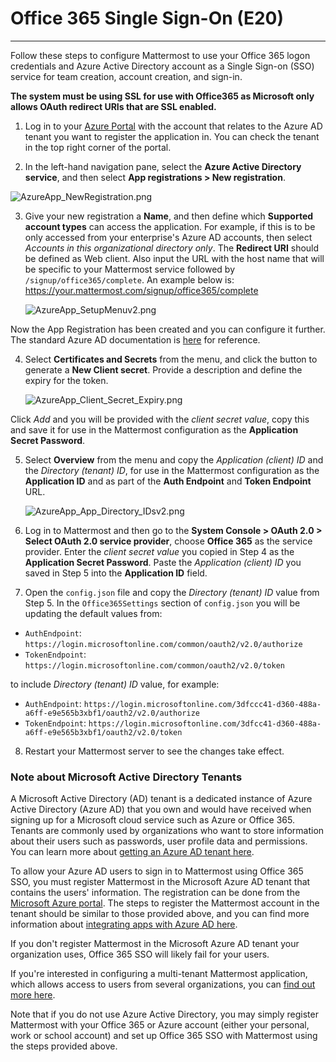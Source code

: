 
# Office 365 Single Sign-On (E20)
___

Follow these steps to configure Mattermost to use your Office 365 logon credentials and Azure Active Directory account as a Single Sign-on (SSO) service for team creation, account creation, and sign-in.

**The system must be using SSL for use with Office365 as Microsoft only allows OAuth redirect URIs that are SSL enabled.**

1. Log in to your [Azure Portal](https://portal.azure.com/) with the account that relates to the Azure AD tenant you want to register the application in. You can check the tenant in the top right corner of the portal.

2. In the left-hand navigation pane, select the **Azure Active Directory service**, and then select **App registrations > New registration**.

![AzureApp_NewRegistration.png](../../source/images/AzureApp_New_Registration.png)

3. Give your new registration a **Name**, and then define which **Supported account types** can access the application. For example, if this is to be only accessed from your enterprise's Azure AD accounts, then select _Accounts in this organizational directory only_. The **Redirect URI** should be defined as Web client. Also input the URL with the host name that will be specific to your Mattermost service followed by `/signup/office365/complete`. An example below is: https://your.mattermost.com/signup/office365/complete

   ![AzureApp_SetupMenuv2.png](../../source/images/AzureApp_SetupMenuv2.png)

Now the App Registration has been created and you can configure it further. The standard Azure AD documentation is [here](https://docs.microsoft.com/en-gb/azure/active-directory/develop/quickstart-register-app) for reference.

4. Select **Certificates and Secrets** from the menu, and click the button to generate a **New Client secret**. Provide a description and define the expiry for the token. 

   ![AzureApp_Client_Secret_Expiry.png](../../source/images/AzureApp_Client_Secret_Expiry.png)

Click _Add_ and you will be provided with the _client secret value_, copy this and save it for use in the Mattermost configuration as the **Application Secret Password**.

5. Select **Overview** from the menu and copy the _Application (client) ID_ and the _Directory (tenant) ID_, for use in the Mattermost configuration as the **Application ID** and as part of the **Auth Endpoint** and **Token Endpoint** URL.

   ![AzureApp_App_Directory_IDsv2.png](../../source/images/AzureApp_App_Directory_IDsv2.png)

6. Log in to Mattermost and then go to the **System Console > OAuth 2.0 > Select OAuth 2.0 service provider**, choose **Office 365** as the service provider. Enter the _client secret value_ you copied in Step 4 as the **Application Secret Password**. Paste the _Application (client) ID_ you saved in Step 5 into the **Application ID** field.

7. Open the `config.json` file and copy the _Directory (tenant) ID_ value from Step 5. In the `Office365Settings` section of `config.json` you will be updating the default values from:
 - `AuthEndpoint`: `https://login.microsoftonline.com/common/oauth2/v2.0/authorize` 
 - `TokenEndpoint`: `https://login.microsoftonline.com/common/oauth2/v2.0/token`
 
 to include _Directory (tenant) ID_ value, for example:
 
 - `AuthEndpoint`: `https://login.microsoftonline.com/3dfccc41-d360-488a-a6ff-e9e565b3xbf1/oauth2/v2.0/authorize`
 - `TokenEndpoint`: `https://login.microsoftonline.com/3dfcc41-d360-488a-a6ff-e9e565b3xbf1/oauth2/v2.0/token`

8. Restart your Mattermost server to see the changes take effect.

### Note about Microsoft Active Directory Tenants

A Microsoft Active Directory (AD) tenant is a dedicated instance of Azure Active Directory (Azure AD) that you own and would have received when signing up for a Microsoft cloud service such as Azure or Office 365. Tenants are commonly used by organizations who want to store information about their users such as passwords, user profile data and permissions. You can learn more about [getting an Azure AD tenant here](https://docs.microsoft.com/en-us/azure/active-directory/active-directory-howto-tenant).

To allow your Azure AD users to sign in to Mattermost using Office 365 SSO, you must register Mattermost in the Microsoft Azure AD tenant that contains the users' information. The registration can be done from the [Microsoft Azure portal](https://manage.windowsazure.com/). The steps to register the Mattermost account in the tenant should be similar to those provided above, and you can find more information about [integrating apps with Azure AD here](https://azure.microsoft.com/en-us/documentation/articles/active-directory-integrating-applications/).

If you don't register Mattermost in the Microsoft Azure AD tenant your organization uses, Office 365 SSO will likely fail for your users.

If you're interested in configuring a multi-tenant Mattermost application, which allows access to users from several organizations, you can [find out more here](https://azure.microsoft.com/en-us/documentation/articles/active-directory-integrating-applications/#configuring-multi-tenant-applications).

Note that if you do not use Azure Active Directory, you may simply register Mattermost with your Office 365 or Azure account (either your personal, work or school account) and set up Office 365 SSO with Mattermost using the steps provided above.
